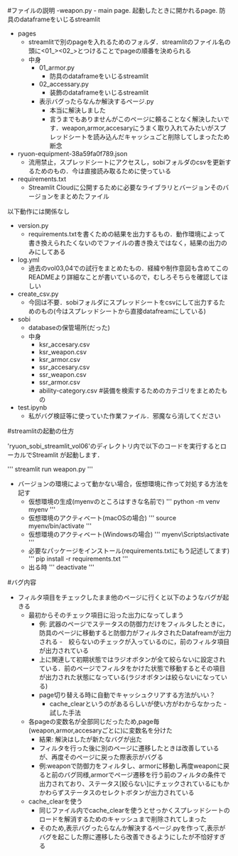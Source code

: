 #ファイルの説明
-weapon.py
    - main page. 起動したときに開かれるpage. 防具のdataframeをいじるstreamlit
- pages
    - streamlitで別のpageを入れるためのフォルダ．streamlitのファイル名の頭に<01_><02_>とつけることでpageの順番を決められる
    - 中身
        - 01_armor.py
            - 防具のdataframeをいじるstreamlit
        - 02_accessary.py
            - 装飾のdataframeをいじるstreamlit
        - 表示バグったらなんか解決するページ.py
            - 本当に解決しました
            - 言うまでもありませんがこのページに頼ることなく解決したいです．weapon,armor,accesaryにうまく取り入れてみたいがスプレッドシートを読み込んだキャッシュごと削除してしまったため断念
- ryuon-equipment-38a59fa0f789.json
    - 流用禁止，スプレッドシートにアクセスし，sobiフォルダのcsvを更新するためのもの．今は直接読み取るために使っている
- requirements.txt
    - Streamlit Cloudに公開するために必要なライブラリとバージョンそのバージョンをまとめたファイル
    
以下動作には関係なし
- version.py
    - requirements.txtを書くための結果を出力するもの．動作環境によって書き換えられたくないのでファイルの書き換えではなく，結果の出力のみにしてある
- log.yml
    - 過去のvol03,04での試行をまとめたもの．経緯や制作意図も含めてこのREADMEより詳細なことが書いているので，むしろそちらを確認してほしい
- create_csv.py
    - 今回は不要．sobiフォルダにスプレッドシートをcsvにして出力するためのもの(今はスプレッドシートから直接datafreamにしている)
- sobi 
    - databaseの保管場所(だった)
    - 中身
        - ksr_accesary.csv
        - ksr_weapon.csv
        - ksr_armor.csv
        - ssr_accesary.csv
        - ssr_weapon.csv
        - ssr_armor.csv
        - ability-category.csv #装備を検索するためのカテゴリをまとめたもの
- test.ipynb
    - 私がバグ検証等に使っていた作業ファイル．邪魔なら消してください
    
#streamlitの起動の仕方

'ryuon_sobi_streamlit_vol06'のディレクトリ内で以下のコードを実行するとローカルでStreamlit
が起動します．

'''
streamlit run weapon.py
'''
- バージョンの環境によって動かない場合，仮想環境に作って対処する方法を記す
    - 仮想環境の生成(myenvのところはすきな名前で)
      '''
      python -m venv myenv
      '''
    - 仮想環境のアクティベート(macOSの場合)
      '''
      source myenv/bin/activate
      '''
    - 仮想環境のアクティベート(Windowsの場合)
      '''
      myenv\Scripts\activate
      '''
    - 必要なパッケージをインストール(requirements.txtにもう記述してます)
      '''
      pip install -r requirements.txt
      '''
    - 出る時
      '''
      deactivate
      '''
      

#バグ内容
- フィルタ項目をチェックしたまま他のページに行くと以下のようなバグが起きる
    - 最初からそのチェック項目に沿った出力になってしまう
        - 例: 武器のページでステータスの防御力だけをフィルタしたときに，防具のページに移動すると防御力がフィルタされたDatafreamが出力される
    -　絞らないのチェックが入っているのに，前のフィルタ項目が出力されている
        - 上に関連して初期状態ではラジオボタンが全て絞らないに設定されている．前のページでフィルタをかけた状態で移動するとその項目が出力された状態になっている(ラジオボタンは絞らないになっている)
        - page切り替える時に自動でキャッシュクリアする方法がいい？
            - cache_clearというのがあるらしいが使い方がわからなかった
-　試した手法
    - 各pageの変数名が全部同じだったため,page毎(weapon,armor,accesaryごとに)に変数名を分けた
        - 結果: 解決はしたが新たなバグが出た
        - フィルタを行った後に別のページに遷移したときは改善しているが、再度そのページに戻った際表示がバグる
        - 例:weaponで防御力をフィルタし、armorに移動し再度weaponに戻ると前のバグ同様,armorでページ遷移を行う前のフィルタの条件で出力されており、ステータス[絞らない]にチェックされているにもかかわらずステータスのセレクトボタンが出力されている
    - cache_clearを使う
        - 同じファイル内でcache_clearを使うとせっかくスプレッドシートのロードを解消するためのキャッシュまで削除されてしまった
        - そのため,表示バグったらなんか解決するページ.pyを作って,表示がバグを起こした際に遷移したら改善できるようにしたが不恰好すぎる
                    

